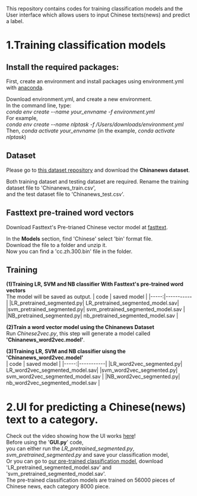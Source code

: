This repository contains codes for training classification models and the User interface which allows users to input Chinese texts(news) and predict a label.  

# 1.Training classification models

## Install the required packages:  
First, create an environment and install packages using environment.yml with [anaconda](https://www.anaconda.com/).

Download environment.yml, and create a new environment.      
In the command line, type:  
*conda env create --name your_envname  -f environment.yml*    
For example,  
*conda env create --name nlptask  -f /Users/downloads/environment.yml*   
Then, *conda activate your_envname* (in the example, *conda activate nlptask*)

## Dataset
Please go to [this dataset repository](https://github.com/zhangxiangxiao/glyph) and download the **Chinanews dataset**. 

Both training dataset and testing dataset are required. Rename the training dataset file to 'Chinanews_train.csv',  
and the test dataset file to 'Chinanews_test.csv'.  

## Fasttext pre-trained word vectors
Download Fasttext's Pre-trianed Chinese vector model at [fasttext](https://fasttext.cc/docs/en/crawl-vectors.html).

In the **Models** section, find 'Chinese' select 'bin' format file.  
Download the file to a folder and unzip it.   
Now you can find a 'cc.zh.300.bin' file in the folder. 

## Training
**(1)Training LR, SVM and NB classifier With Fasttext's pre-trained word vectors**  
The model will be saved as output.
| code | saved model |
|-----:|-----------|
|LR_pretrained_segmented.py| LR_pretrained_segmented_model.sav|
|svm_pretrained_segmented.py| svm_pretrained_segmented_model.sav    |
|NB_pretrained_segmented.py| nb_pretrained_segmented_model.sav   |


**(2)Train a word vector model using the Chinanews Dataset**  
Run *Chinese2vec.py*, this step will generate a model called **'Chinanews_word2vec.model'**.  

**(3)Training LR, SVM and NB classifier uisng the 'Chinanews_word2vec.model'**  
| code | saved model |
|-----:|-----------|
|LR_word2vec_segmented.py| LR_word2vec_segmented_model.sav|
|svm_word2vec_segmented.py| svm_word2vec_segmented_model.sav    |
|NB_word2vec_segmented.py| nb_word2vec_segmented_model.sav   |


# 2.UI for predicting a Chinese(news) text to a category.
Check out the video showing how the UI works [here](https://drive.google.com/file/d/14isrZSmOdutfKgSB-BmmdA2H7qmdCbyf/view?usp=sharing)!  
Before using the '**GUI.py**' code,  
you can either run the *LR_pretrained_segmented.py*, *svm_pretrained_segmented.py* and save your classification model,      
Or you can go to [our pre-trained classification model](https://drive.google.com/drive/folders/1X8cW0JZR-7vLWWlCPaIKpXjeHgLtDyJ9?usp=sharing), download  'LR_pretrained_segmented_model.sav' and 'svm_pretrained_segmented_model.sav'.  
The pre-trained classification models are trained on 56000 pieces of Chinese news, each category 8000 piece.






